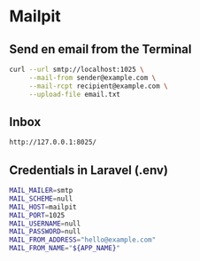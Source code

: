 # Mailpit

## Send en email from the Terminal

```bash
curl --url smtp://localhost:1025 \
     --mail-from sender@example.com \
     --mail-rcpt recipient@example.com \
     --upload-file email.txt
```


## Inbox

```bash
http://127.0.0.1:8025/
```

## Credentials in Laravel (.env)

```bash
MAIL_MAILER=smtp
MAIL_SCHEME=null
MAIL_HOST=mailpit
MAIL_PORT=1025
MAIL_USERNAME=null
MAIL_PASSWORD=null
MAIL_FROM_ADDRESS="hello@example.com"
MAIL_FROM_NAME="${APP_NAME}"
```